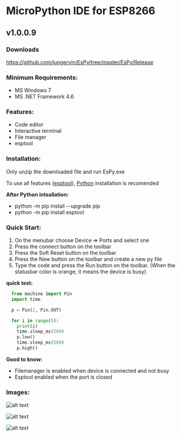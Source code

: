 # MicroPython IDE for ESP8266

## v1.0.0.9
### Downloads
https://github.com/jungervin/EsPy/tree/master/EsPy/Release

### Minimum Requirements:

- MS Windows 7
- MS .NET Framework 4.6

### Features:

- Code editor
- Interactive terminal
- File manager
- esptool

### Installation:

Only unzip the downloaded file and run EsPy.exe

To use all features ([esptool](https://github.com/espressif/esptool)),  [Python](https://www.python.org) installation is recomended

**After Python intsallation:**

- python -m pip install --upgrade pip  
- python -m pip install esptool

### Quick Start:

1. On the menubar choose Device => Ports and select one
2. Press the connect button on the toolbar 
3. Press the Soft Reset button on the toolbar
4. Press the New button on the toolbar and create a new py file
5. Type the code and press the Run button on the toolbar. (When the statusbar color is orange, it means the device is busy)

**quick test:**
```python
  from machine import Pin
  import time

  p = Pin(2, Pin.OUT)

  for i in range(5):
    print(i)
    time.sleep_ms(500)
    p.low()
    time.sleep_ms(500)
    p.high()
```

**Good to know:**
- Filemanager is enabled when device is connected and not busy
- Esptool enabled when the port is closed

### Images:
![alt text](https://raw.githubusercontent.com/jungervin/EsPy/master/EsPy/Helps/images/espy.png "Main screen")

![alt text](https://raw.githubusercontent.com/jungervin/EsPy/master/EsPy/Helps/images/filemanager.png "File Manager")

![alt text](https://raw.githubusercontent.com/jungervin/EsPy/master/EsPy/Helps/images/esptool.png "esptool")
